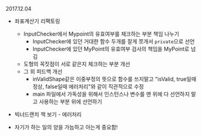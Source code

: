 2017.12.04

- 좌표계산기 리팩토링
  - InputChecker에서 Mypoint의 유효여부를 체크하는 부분 책임 나누기
    - InputChecker에 있던 거대한 함수 두개를 잘게 쪼개서 `private`으로 선언
    - InputChecker에 있던 MyPoint의 유효여부 검사의 책임을 MyPoint로 넘김
  - 도형의 꼭짓점이 서로 같은지 체크하는 부분 개선
  - 그 외 피드백 개선
    - inValidShape같은 이중부정의 뜻으로 함수를 쓰지말고 "isValid, true일때 정상, false일때 에러처리"와 같이 직관적으로 수정
    - main 파일에서 가독성을 위해서 인스턴스나 변수를 맨 위에 다 선언하지 말고 사용하는 부분 위에 선언하기

- 빅너드랜치 책 보기 - 에러처리
- 자기가 하는 일의 양을 가늠하고 아는게 중요함!

